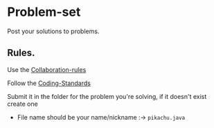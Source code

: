 # Problem-set
Post your solutions to problems.

## Rules.
Use the [Collaboration-rules](https://github.com/UNB-CPC/Collaboration-rules)

Follow the [Coding-Standards](https://github.com/UNB-CPC/Coding-Standards)

Submit it in the folder for the problem you're solving, if it doesn't exist create one
- File name should be your name/nickname :-> `pikachu.java`
